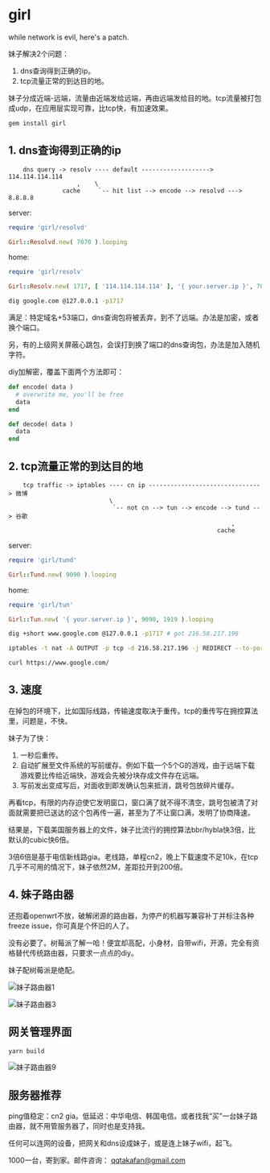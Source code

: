 # girl

while network is evil, here's a patch.

妹子解决2个问题：

1. dns查询得到正确的ip。
2. tcp流量正常的到达目的地。

妹子分成近端-远端，流量由近端发给远端，再由远端发给目的地。tcp流量被打包成udp，在应用层实现可靠，比tcp快，有加速效果。

```bash
gem install girl
```

## 1. dns查询得到正确的ip

```
    dns query -> resolv ---- default -------------------> 114.114.114.114
                   ,    \                     
               cache     `-- hit list --> encode --> resolvd ---> 8.8.8.8
```

server:

```ruby
require 'girl/resolvd'

Girl::Resolvd.new( 7070 ).looping
```

home:

```ruby
require 'girl/resolv'

Girl::Resolv.new( 1717, [ '114.114.114.114' ], '{ your.server.ip }', 7070, [ 'google.com' ] ).looping
```

```bash
dig google.com @127.0.0.1 -p1717
```

满足：特定域名+53端口，dns查询包将被丢弃，到不了远端。办法是加密，或者换个端口。

另，有的上级网关屏蔽心跳包，会误打到换了端口的dns查询包，办法是加入随机字符。

diy加解密，覆盖下面两个方法即可：

```ruby
def encode( data )
  # overwrite me, you'll be free
  data
end

def decode( data )
  data
end
```

## 2. tcp流量正常的到达目的地

```
    tcp traffic -> iptables ---- cn ip -------------------------------> 微博
                            \                        
                             `-- not cn --> tun --> encode --> tund --> 谷歌
                                                              ,
                                                          cache
```

server:

```ruby
require 'girl/tund'

Girl::Tund.new( 9090 ).looping
```

home:

```ruby
require 'girl/tun'

Girl::Tun.new( '{ your.server.ip }', 9090, 1919 ).looping
```

```bash
dig +short www.google.com @127.0.0.1 -p1717 # got 216.58.217.196

iptables -t nat -A OUTPUT -p tcp -d 216.58.217.196 -j REDIRECT --to-ports 1919

curl https://www.google.com/
```

## 3. 速度

在掉包的环境下，比如国际线路，传输速度取决于重传。tcp的重传写在拥控算法里，问题是，不快。

妹子为了快：

1. 一秒后重传。
2. 自动扩展至文件系统的写前缓存。例如下载一个5个G的游戏，由于远端下载游戏要比传给近端快，游戏会先被分块存成文件存在远端。
3. 写前发出变成写后，对面收到即发确认包来抵消，跳号包放碎片缓存。

再看tcp，有限的内存迫使它发明窗口，窗口满了就不得不清空，跳号包被清了对面就需要把已送达的这个包再传一遍，甚至为了不让窗口满，发明了协商降速。

结果是，下载美国服务器上的文件，妹子比流行的拥控算法bbr/hybla快3倍，比默认的cubic快6倍。

3倍6倍是基于电信新线路gia。老线路，单程cn2，晚上下载速度不足10k，在tcp几乎不可用的情况下，妹子依然2M，差距拉开到200倍。

## 4. 妹子路由器

还抱着openwrt不放，破解闭源的路由器，为停产的机器写兼容补丁并标注各种freeze issue，你可真是个怀旧的人了。

没有必要了。树莓派了解一哈！便宜却高配，小身材，自带wifi，开源，完全有资格替代传统路由器，只要求一点点的diy。

妹子配树莓派是绝配。

![妹子路由器1](http://89.208.243.143/pic1.jpg)

![妹子路由器3](http://89.208.243.143/pic3.jpg)

## 网关管理界面

```bash
yarn build
```

![妹子路由器9](http://89.208.243.143/pic9.png)

## 服务器推荐

ping值稳定：cn2 gia。低延迟：中华电信、韩国电信。或者找我“买”一台妹子路由器，就不用管服务器了，同时也是支持我。

任何可以连网的设备，把网关和dns设成妹子，或是连上妹子wifi，起飞。

1000一台，寄到家。邮件咨询： qqtakafan@gmail.com
